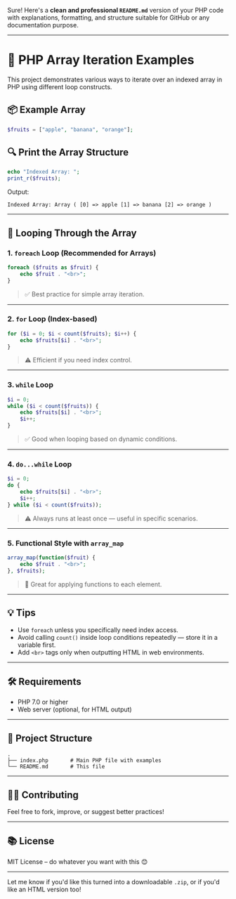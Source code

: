 Sure! Here's a **clean and professional `README.md`** version of your PHP code with explanations, formatting, and structure suitable for GitHub or any documentation purpose.

---

# 🍎 PHP Array Iteration Examples

This project demonstrates various ways to iterate over an indexed array in PHP using different loop constructs.

## 📦 Example Array

```php
$fruits = ["apple", "banana", "orange"];
```

## 🔍 Print the Array Structure

```php
echo "Indexed Array: ";
print_r($fruits);
```

Output:
```
Indexed Array: Array ( [0] => apple [1] => banana [2] => orange )
```

---

## 🔁 Looping Through the Array

### 1. `foreach` Loop (Recommended for Arrays)

```php
foreach ($fruits as $fruit) {
    echo $fruit . "<br>";
}
```

> ✅ Best practice for simple array iteration.

---

### 2. `for` Loop (Index-based)

```php
for ($i = 0; $i < count($fruits); $i++) {
    echo $fruits[$i] . "<br>";
}
```

> ⚠️ Efficient if you need index control.

---

### 3. `while` Loop

```php
$i = 0;
while ($i < count($fruits)) {
    echo $fruits[$i] . "<br>";
    $i++;
}
```

> ✅ Good when looping based on dynamic conditions.

---

### 4. `do...while` Loop

```php
$i = 0;
do {
    echo $fruits[$i] . "<br>";
    $i++;
} while ($i < count($fruits));
```

> ⚠️ Always runs at least once — useful in specific scenarios.

---

### 5. Functional Style with `array_map`

```php
array_map(function($fruit) {
    echo $fruit . "<br>";
}, $fruits);
```

> 🧪 Great for applying functions to each element.

---

## 💡 Tips

- Use `foreach` unless you specifically need index access.
- Avoid calling `count()` inside loop conditions repeatedly — store it in a variable first.
- Add `<br>` tags only when outputting HTML in web environments.

---

## 🛠 Requirements

- PHP 7.0 or higher
- Web server (optional, for HTML output)

---

## 📁 Project Structure

```
.
├── index.php       # Main PHP file with examples
└── README.md       # This file
```

---

## 🧑‍💻 Contributing

Feel free to fork, improve, or suggest better practices!

---

## 📚 License

MIT License – do whatever you want with this 😊

---

Let me know if you'd like this turned into a downloadable `.zip`, or if you'd like an HTML version too!
